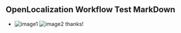 ## OpenLocalization Workflow Test MarkDown
* ![image1](.\b8015d25-c2e6-48cc-91e7-5cdce4a1d2c5.PNG)   ![image2](.\81f5b24d-aea2-4d40-9f7e-e6a871900553.png) 
thanks!